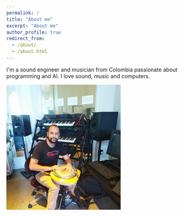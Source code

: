 ```yaml
---
permalink: /
title: "About me"
excerpt: "About me"
author_profile: true
redirect_from: 
  - /about/
  - /about.html
---
```


I'm a sound engineer and musician from Colombia passionate about programming and AI. I love sound, music and computers.

<img src="/images/jose_ccrma.jpg" width="300">



